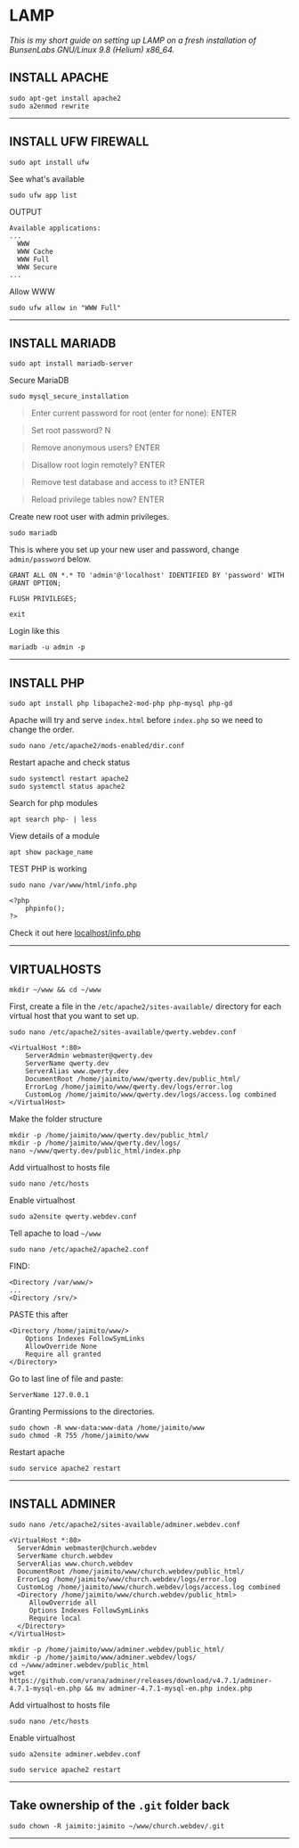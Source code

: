 
# LAMP

_This is my short guide on setting up LAMP on a fresh installation of BunsenLabs GNU/Linux 9.8 (Helium) x86_64._

## INSTALL APACHE
```
sudo apt-get install apache2
sudo a2enmod rewrite
```
---
## INSTALL UFW FIREWALL
```
sudo apt install ufw
```
See what's available
```
sudo ufw app list
```
OUTPUT
> 
```
Available applications:
...
  WWW
  WWW Cache
  WWW Full
  WWW Secure
...
```

Allow WWW
```
sudo ufw allow in "WWW Full"
```
---
## INSTALL MARIADB
```
sudo apt install mariadb-server
```
Secure MariaDB
```
sudo mysql_secure_installation
```
> Enter current password for root (enter for none): ENTER

> Set root password? N

> Remove anonymous users? ENTER

> Disallow root login remotely? ENTER

> Remove test database and access to it? ENTER

> Reload privilege tables now? ENTER

Create new root user with admin privileges.
```
sudo mariadb
```
This is where you set up your new user and password, change `admin/password` below.
```
GRANT ALL ON *.* TO 'admin'@'localhost' IDENTIFIED BY 'password' WITH GRANT OPTION;
```
```
FLUSH PRIVILEGES;
```
```
exit
```
Login like this
```
mariadb -u admin -p
```
---
## INSTALL PHP
```
sudo apt install php libapache2-mod-php php-mysql php-gd
```
Apache will try and serve `index.html` before `index.php` so we need to change the order.
```
sudo nano /etc/apache2/mods-enabled/dir.conf
```
Restart apache and check status
```
sudo systemctl restart apache2
sudo systemctl status apache2
```
Search for php modules
```
apt search php- | less
```
View details of a module
```
apt show package_name
```
TEST PHP is working
```
sudo nano /var/www/html/info.php
```
```
<?php
    phpinfo();
?>
```
Check it out here [localhost/info.php](http://localhost/info.php)

---
## VIRTUALHOSTS
```
mkdir ~/www && cd ~/www
```
First, create a file in the `/etc/apache2/sites-available/` directory for each virtual host that you want to set up.
```
sudo nano /etc/apache2/sites-available/qwerty.webdev.conf
```
```
<VirtualHost *:80>
	ServerAdmin webmaster@qwerty.dev
	ServerName qwerty.dev
	ServerAlias www.qwerty.dev
	DocumentRoot /home/jaimito/www/qwerty.dev/public_html/
	ErrorLog /home/jaimito/www/qwerty.dev/logs/error.log
	CustomLog /home/jaimito/www/qwerty.dev/logs/access.log combined
</VirtualHost>
```
Make the folder structure
```
mkdir -p /home/jaimito/www/qwerty.dev/public_html/
mkdir -p /home/jaimito/www/qwerty.dev/logs/
nano ~/www/qwerty.dev/public_html/index.php
```
Add virtualhost to hosts file
```
sudo nano /etc/hosts
```
Enable virtualhost
```
sudo a2ensite qwerty.webdev.conf
```
Tell apache to load `~/www`
```
sudo nano /etc/apache2/apache2.conf
```
FIND:
```
<Directory /var/www/>
...
<Directory /srv/>
```
PASTE this after
```
<Directory /home/jaimito/www/>
    Options Indexes FollowSymLinks
    AllowOverride None
    Require all granted
</Directory>
```
Go to last line of file and paste:
```
ServerName 127.0.0.1
```
Granting Permissions to the directories.
```
sudo chown -R www-data:www-data /home/jaimito/www
sudo chmod -R 755 /home/jaimito/www
```
Restart apache
```
sudo service apache2 restart
```
---

## INSTALL ADMINER
```
sudo nano /etc/apache2/sites-available/adminer.webdev.conf
```
```
<VirtualHost *:80>
  ServerAdmin webmaster@church.webdev
  ServerName church.webdev
  ServerAlias www.church.webdev
  DocumentRoot /home/jaimito/www/church.webdev/public_html/
  ErrorLog /home/jaimito/www/church.webdev/logs/error.log
  CustomLog /home/jaimito/www/church.webdev/logs/access.log combined
  <Directory /home/jaimito/www/church.webdev/public_html>
     AllowOverride all
     Options Indexes FollowSymLinks
     Require local
  </Directory>
</VirtualHost>
```
```
mkdir -p /home/jaimito/www/adminer.webdev/public_html/
mkdir -p /home/jaimito/www/adminer.webdev/logs/
cd ~/www/adminer.webdev/public_html
wget https://github.com/vrana/adminer/releases/download/v4.7.1/adminer-4.7.1-mysql-en.php && mv adminer-4.7.1-mysql-en.php index.php
```
Add virtualhost to hosts file
```
sudo nano /etc/hosts
```
Enable virtualhost
```
sudo a2ensite adminer.webdev.conf
```
```
sudo service apache2 restart
```
---
## Take ownership of the `.git` folder back
```
sudo chown -R jaimito:jaimito ~/www/church.webdev/.git
```
---
